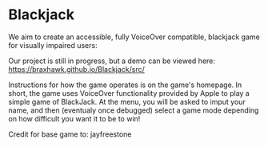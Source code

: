 # Blackjack

We aim to create an accessible, fully VoiceOver compatible, blackjack game for visually impaired users:

Our project is still in progress, but a demo can be viewed here:
https://braxhawk.github.io/Blackjack/src/

Instructions for how the game operates is on the game's homepage. In short, the game uses VoiceOver functionality provided by Apple to play a simple game of BlackJack. At the menu, you will be asked to imput your name, and then (eventualy once debugged) select a game mode depending on how difficult you want it to be to win!

Credit for base game to: jayfreestone
